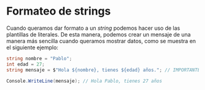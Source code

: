 # Formateo de strings

Cuando queramos dar formato a un *string* podemos hacer uso de las plantillas de literales. De esta manera, podemos crear un mensaje de una manera más sencilla cuando queramos mostrar datos, como se muestra en el siguiente ejemplo:

```csharp
string nombre = "Pablo";
int edad = 27;
string mensaje = $"Hola ${nombre}, tienes ${edad} años."; // IMPORTANTE: la cadena de texto tiene que estar entre un ` de apertura y otro ` de cierre

Console.WriteLine(mensaje); // Hola Pablo, tienes 27 años
```
